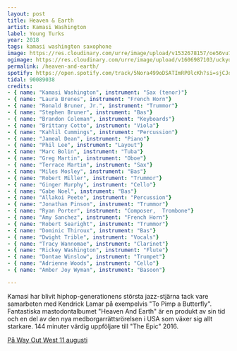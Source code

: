 ```yaml
---
layout: post
title: Heaven & Earth
artist: Kamasi Washington
label: Young Turks
year: 2018
tags: kamasi washington saxophone
image: https://res.cloudinary.com/urre/image/upload/v1532678157/oe56vu746gyciq7cvsps.jpg
ogimage: https://res.cloudinary.com/urre/image/upload/v1606987103/uckyqrtfpchoqkgv0ecx.jpg
permalink: /heaven-and-earth/
spotify: https://open.spotify.com/track/5Nora499oDSATImRP0lcKh?si=sjCJq-s-S66KIBppW5vlxg
tidal: 90089038
credits:
- { name: "Kamasi Washington", instrument: "Sax (tenor)"}
- { name: "Laura Brenes", instrument: "French Horn"}
- { name: "Ronald Bruner, Jr.", instrument: "Trummor"}
- { name: "Stephen Bruner", instrument: "Bas"}
- { name: "Brandon Coleman", instrument: "Keyboards"}
- { name: "Brittany Cotto", instrument: "Viola"}
- { name: "Kahlil Cummings", instrument: "Percussion"}
- { name: "Jameal Dean", instrument: "Piano"}
- { name: "Phil Lee", instrument: "Layout"}
- { name: "Marc Bolin", instrument: "Tuba"}
- { name: "Greg Martin", instrument: "Oboe"}
- { name: "Terrace Martin", instrument: "Sax"}
- { name: "Miles Mosley", instrument: "Bas"}
- { name: "Robert Miller", instrument: "Trummor"}
- { name: "Ginger Murphy", instrument: "Cello"}
- { name: "Gabe Noel", instrument: "Bas"}
- { name: "Allakoi Peete", instrument: "Percussion"}
- { name: "Jonathan Pinson", instrument: "Trummor"}
- { name: "Ryan Porter", instrument: "Composer,  Trombone"}
- { name: "Amy Sanchez", instrument: "French Horn"}
- { name: "Robert Searight", instrument: "Trummor"}
- { name: "Dominic Thiroux", instrument: "Bas"}
- { name: "Dwight Trible", instrument: "Vocals"}
- { name: "Tracy Wannomae", instrument: "Clarinet"}
- { name: "Rickey Washington", instrument: "Flute"}
- { name: "Dontae Winslow", instrument: "Trumpet"}
- { name: "Adrienne Woods", instrument: "Cello"}
- { name: "Amber Joy Wyman", instrument: "Basoon"}

---
```


Kamasi har blivit hiphop-generationens största jazz-stjärna tack vare samarbeten med Kendrick Lamar på exempelvis "To Pimp a Butterfly".
Fantastiska mastodontalbumet "Heaven And Earth" är en produkt av sin tid och en del av den nya medborgarrättsrörelsen i USA som växer sig allt starkare. 144 minuter värdig uppföljare till "The Epic" 2016.

[På Way Out West 11 augusti](https://www.wayoutwest.se/line-up/kamasi-washington-2/)
